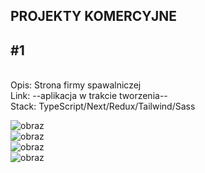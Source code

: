 PROJEKTY KOMERCYJNE
------------

#1 
------------
<br>
Opis: Strona firmy spawalniczej<br>
Link: --aplikacja w trakcie tworzenia--<br>
Stack: TypeScript/Next/Redux/Tailwind/Sass<br>

![obraz](https://github.com/TheSinOfGreed/projekty_komercyjne/assets/80159294/2c25d969-1af3-4b72-b72d-0df156653801)</br>
![obraz](https://github.com/TheSinOfGreed/projekty_komercyjne/assets/80159294/d261ada9-916f-43ce-b981-30d43547dd24)</br>
![obraz](https://github.com/TheSinOfGreed/projekty_komercyjne/assets/80159294/0ebbc1f8-6d23-4b2f-9dc5-a8d0faceb37b)</br>
![obraz](https://github.com/TheSinOfGreed/projekty_komercyjne/assets/80159294/70ca2069-4d04-4b44-9a29-ee8e0d3deadf)





